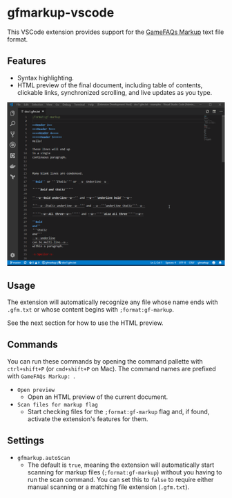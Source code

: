 # gfmarkup-vscode

This VSCode extension provides support for the
[GameFAQs Markup](https://gamefaqs.gamespot.com/help/53-formatted-faqs-markup)
text file format.

## Features

* Syntax highlighting.
* HTML preview of the final document, including table of contents,
  clickable links, synchronized scrolling, and live updates as you type.

![Extension demo](demo.gif)

## Usage

The extension will automatically recognize any file whose name ends with
`.gfm.txt` or whose content begins with `;format:gf-markup`.

See the next section for how to use the HTML preview.

## Commands

You can run these commands by opening the command pallette with
`ctrl+shift+P` (or `cmd+shift+P` on Mac). The command names are prefixed
with `GameFAQs Markup: `.

* `Open preview`
  * Open an HTML preview of the current document.
* `Scan files for markup flag`
  * Start checking files for the `;format:gf-markup` flag and, if found,
    activate the extension's features for them.

## Settings

* `gfmarkup.autoScan`
  * The default is `true`, meaning the extension will automatically start
    scanning for markup files (`;format:gf-markup`) without you having to
    run the scan command. You can set this to `false` to require either manual
    scanning or a matching file extension (`.gfm.txt`).
